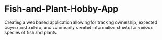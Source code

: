 # Fish-and-Plant-Hobby-App
Creating a web based application allowing for tracking ownership, expected buyers and sellers, and community created information sheets for various species of fish and plants.
